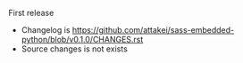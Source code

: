 First release

- Changelog is https://github.com/attakei/sass-embedded-python/blob/v0.1.0/CHANGES.rst
- Source changes is not exists

